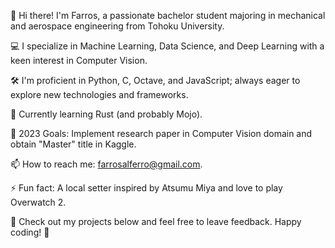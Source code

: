 👋 Hi there! I'm Farros, a passionate bachelor student majoring in mechanical and aerospace engineering from Tohoku University. 

💻 I specialize in Machine Learning, Data Science, and Deep Learning with a keen interest in Computer Vision.

🛠️ I'm proficient in Python, C, Octave, and JavaScript; always eager to explore new technologies and frameworks.

🌱 Currently learning Rust (and probably Mojo).

🎯 2023 Goals: Implement research paper in Computer Vision domain and obtain "Master" title in Kaggle. 

📫 How to reach me: farrosalferro@gmail.com.

⚡ Fun fact: A local setter inspired by Atsumu Miya and love to play Overwatch 2.

🔗 Check out my projects below and feel free to leave feedback. Happy coding! 🚀

<!---
farrosalferro/farrosalferro is a ✨ special ✨ repository because its `README.md` (this file) appears on your GitHub profile.
You can click the Preview link to take a look at your changes.
--->
